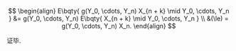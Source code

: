 $$
\begin{align}
E\bqty{
	g(Y_0, \cdots, Y_n) X_{n + k} \mid Y_0, \cdots, Y_n
} &= g(Y_0, \cdots, Y_n)  E\bqty{
	X_{n + k} \mid Y_0, \cdots, Y_n
} \\
&(\le) = g(Y_0, \cdots, Y_n) X_n.
\end{align}
$$

证毕.